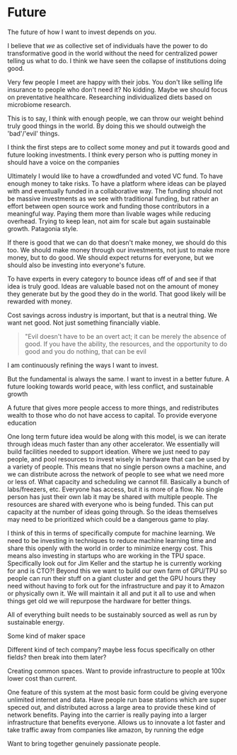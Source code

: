 # Future

The future of how I want to invest depends on *you*. 

I believe that *we* as collective set of individuals have the power to do 
transformative good in the world without the need for centralized power telling
us what to do. I think we have seen the collapse of institutions doing good. 

Very few people I meet are happy with their jobs. You don't like selling life
insurance to people who don't need it? No kidding. Maybe we should focus on
preventative healthcare. Researching individualized diets based on 
microbiome research.

This is to say, I think with enough people, we can throw our weight behind
truly good things in the world. By doing this we should outweigh the 
'bad'/'evil' things. 

I think the first steps are to collect some money and put it towards good
and future looking investments. I think every person who is putting money in
should have a voice on the companies 

Ultimately I would like to have a crowdfunded and voted VC fund. To have 
enough money to take risks. To have a platform where ideas can be played with
and eventually funded in a collaborative way. The funding should not be massive
investments as we see with traditional funding, but rather an effort between
open source work and funding those contributors in a meaningful way. Paying
them more than livable wages while reducing overhead. Trying to keep lean,
not aim for scale but again sustainable growth. Patagonia style.

If there is good that we can do that doesn't make money, we should do this
too. We should make money through our investments, not just to make more
money, but to do good. We should expect returns for everyone, but we should
also be investing into everyone's future. 

To have experts in every category to bounce ideas off of and see if that idea
is truly good. Ideas are valuable based not on the amount of money they 
generate but by the good they do in the world. That good likely will be 
rewarded with money. 

Cost savings across industry is important, but that is a neutral thing. We
want net good. Not just something financially viable.

> "Evil doesn't have to be an overt act; it can be merely the absence of good. If you have the ability, the resources, and the opportunity to do good and you do nothing, that can be evil

I am continuously refining the ways I want to invest.

But the fundamental is always the same. I want to invest in a better future.
A future looking towards world peace, with less conflict, and sustainable growth

A future that gives more people access to more things, and redistributes wealth
to those who do not have access to capital. To provide everyone education

One long term future idea would be along with this model, is we can iterate 
through ideas much faster than any other accelerator. We essentially will build
facilities needed to support ideation. Where we just need to pay people, and pool
resources to invest wisely in hardware that can be used by a variety of people.
This means that no single person owns a machine, and we can distribute across the 
network of people to see what we need more or less of. What capacity and scheduling
we cannot fill. Basically a bunch of labs/freezers, etc. Everyone has access, but 
it is more of a flow. No single person has just their own lab it may be shared with 
multiple people. The resources are shared with everyone who is being funded. This can
put capacity at the number of ideas going through. So the ideas themselves may need
to be prioritized which could be a dangerous game to play. 

I think of this in terms of specifically compute for machine learning. We need to be
investing in techniques to reduce machine learning time and share this openly with
the world in order to minimize energy cost. This means also investing in startups
who are working in the TPU space. Specifically look out for Jim Keller and the 
startup he is currently working for and is CTO?! Beyond this we want to build our own
farm of GPU/TPU so people can run their stuff on a giant cluster and get the GPU hours
they need without having to fork out for the infrastructure and pay it to Amazon or 
physically own it. We will maintain it all and put it all to use and when things get 
old we will repurpose the hardware for better things.

All of everything built needs to be sustainably sourced as well as run by sustainable
energy.

Some kind of maker space

Different kind of tech company? maybe less focus specifically on other fields?
then break into them later?

Creating common spaces.
Want to provide infrastructure to people at 100x lower cost than current.

One feature of this system at the most basic form could be giving everyone
unlimited internet and data. Have people run base stations which are super
speced out, and distributed across a large area to provide these kind of
network benefits. Paying into the carrier is really paying into a larger 
infrastructure that benefits everyone. Allows us to innovate a lot faster
and take traffic away from companies like amazon, by running the edge

Want to bring together genuinely passionate people.